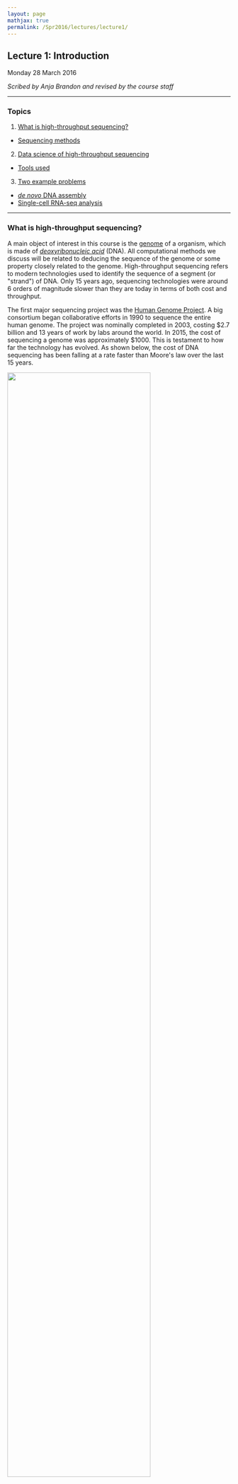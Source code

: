```yaml
---
layout: page
mathjax: true
permalink: /Spr2016/lectures/lecture1/
---
```

## Lecture 1: Introduction

Monday 28 March 2016

_Scribed by Anja Brandon and revised by the course staff_

-----------------

### Topics

1. <a href='#what'> What is high-throughput sequencing? </a>  
  - <a href='#seq'> Sequencing methods
2. <a href='#ds-or-hts'> Data science of high-throughput sequencing </a>  
  - <a href='#tools'> Tools used </a>
3. <a href='#examples'> Two example problems </a>  
  - <a href='#assembly'> _de novo_ DNA assembly </a>  
  - <a href='#scrnaseq'> Single-cell RNA-seq analysis </a>

----------------

### What is high-throughput sequencing? <a id='what'></a>

A main object of interest in this course
is the [genome](https://en.wikipedia.org/wiki/Genome) of a
organism, which is made of
[_deoxyribonucleic acid_](https://ghr.nlm.nih.gov/handbook/basics/dna) (DNA).
All computational methods we discuss will
be related to deducing the sequence of the genome
or some property closely related to the genome. High-throughput sequencing refers to modern technologies used to identify the sequence of a segment (or "strand") of DNA. Only 15 years ago, sequencing technologies were around 6 orders
of magnitude slower than they are today in terms of both cost and throughput.

The first major sequencing project was the
[Human Genome Project](https://www.genome.gov/10001772).
A big consortium began collaborative efforts in 1990 to
sequence the entire human genome.
The project was nominally completed in 2003, costing $2.7 billion and 13 years of
work by labs around the world. In 2015, the cost of sequencing a genome was approximately $1000. This is testament to how far the technology has
evolved. As shown below,
the cost of DNA sequencing has been falling
at a rate faster than Moore's law over the last
15 years.


<div class="fig figcenter fighighlight">
  <img src="/Spr2016/assets/lecture1/HTS_cost.png" width="80%">
  <div class="figcaption">Cost of DNA sequencing over the years.</div>
</div>

DNA is a very important biomolecule,
but it’s only one of many important biomolecules.
Other important biological molecules include
[ribonucleic acids](https://en.wikipedia.org/wiki/RNA) (RNA)
and [proteins](https://en.wikipedia.org/wiki/Protein).
Some innovative bio-chemistry has allowed the
use of DNA sequencing technology for measuring properties of
various other biological molecules (and there are even proposals on how to use DNA sequencing for
[detecting dark matter](http://arxiv.org/abs/1206.6809)).

High-throughput sequencing can be thought of as a microscope
that can be used to measure a variety of quantities. The basic paradigm (shown below) is to reduce the estimation problem of
interest to a DNA sequencing problem, which can be handled
using high-throughput sequencing. This is similar in principle
to the reduction used to solve many mathematical problems
or to show NP-hardness of various problems.

<div class="fig figcenter fighighlight">
  <img src="/Spr2016/assets/lecture1/star_seq_paradigm.png" width="99%">
  <div class="figcaption">The *-seq paradigm: Convert the problem of interest to a DNA sequencing problem.</div>
</div>

For the biochemist, the challenge is in determining how to convert the problem of
interest to a problem which can be tackled
using high-throughput sequencing. This is similar to how biologists design experiments such that the results can
be observed under a microscope. For the computational biologist, the challenge is in performing the relevant type of
inference on the
data observed using high-throughput sequencing.
Some important sequencing assays are:

- RNA-Seq: RNA is an important intermediate product for producing protein from DNA.
While every cell in an organism has the same DNA, an individual cell's RNA content may be very different. RNA in cells can also vary depending on temporal and environmental factors. RNA-Seq is an assay that "measures" RNA, and
this was the first assay in which high-throughput
sequencing was used to measure a molecule other than
DNA. The assay was developed in 2008 by
[Mortazavi _et al_](http://www.nature.com/nmeth/journal/v5/n7/abs/nmeth.1226.html).

- ChIP-Seq: Different cells express different RNA because of _epigenetic_ factors or molecules that influence how the genome is packed in the cell. DNA in cells
are bound to proteins called histones, and for different cells, different parts of the genome are bound to histones. DNA wrapped around histones are harder to access and are not converted to RNA. ChIP-Seq is
an assay which was developed measure the
regions of the genome that are bound to histones. This assay was developed in 2007 by
[Johnson _et al_.](http://science.sciencemag.org/content/316/5830/1497).
Another recent assay called
[ATAC-seq](http://www.nature.com/nmeth/journal/v10/n12/full/nmeth.2688.html)
measures regions of the genome that are _not_ bound to histones.

- Hi-C-Seq: This assay measures the 3D
structure of molecules and was developed by
[Belton _et al_.](http://www.ncbi.nlm.nih.gov/pmc/articles/PMC3874846/)
in 2012.

One of the most interesting and important problems in genomics is
predicting _phenotype_ (physical characteristics
such as a person's height or a person's favorite color)
from _genotype_ (DNA sequence).
In medicine, understanding the relationship between phenotype and genotype can allow researchers to predict a patient's susceptibility
to certain diseases by sequencing the patient's genome. A big success-story here is the
discovery that presence of a particular mutation in the
gene [BRCA1](http://www.cancer.gov/about-cancer/causes-prevention/genetics/brca-fact-sheet)
increases the risk of breast cancer to around
45%.

Another important application of high-throughput sequencing is
[cancer](http://cancergenome.nih.gov/cancergenomics/whatisgenomics/whatis).
Cancer is a "disease of the genome." It is caused
by rearrangements of the genome, which are sometimes very large.
By sequencing cancer cells, one gets information about
the nature of the cancer-causing mutation and can
tailor treatment.

[Non-invasive pre-natal testing](http://www.mayoclinic.org/tests-procedures/noninvasive-prenatal-testing/home/ovc-20187358)
for genetic birth defects
is another powerful application of
high-throughput sequencing. Traces of fetal DNA can be found
in the blood of the mother. The main idea here
is to sequence the maternal blood and
infer fetal genetic birth defects from the sequence.
High-throughput sequencing has been used successfully for detecting
[Down syndrome](http://www.mayoclinic.org/diseases-conditions/down-syndrome/basics/tests-diagnosis/con-20020948).

#### Sequencing methods <a id='seq'></a>

Science progresses by the
invention of measuring methods.
High-throughput Sequencing is one such measurement
tool; however,
high-throughput Sequencing is different
from many measurement tools because it
has a significant computational component. High-throughput
sequencing (also called
[_shotgun sequencing_](https://en.wikipedia.org/wiki/Shotgun_sequencing))
takes the DNA
sequence as input, breaks it into smaller fragments or _reads_, and
returns a noisy version of these smaller fragments. We note that the length of reads range from 50-50000
while the human genome is of length 3 billion. Fortunately,
these small noisy subsequences also contain information
about the genome. While a single read contains very little
information about the entire sequencing,  a
typical experiment generates a few hundred million reads
(and hence is called "high-throughput"). Extraction of the information contained within reads requires clever
computational processing, and this is the flavor of problems
we will discuss in this class. We also note that the sequencing process can be very noisy. Each of the reads can be potentially different from the original subsequence of the DNA the read came
from.

The sequencing revolution arose due to the rapid evolution of sequencing
technologies. Sequencing began with
[Fred Sanger](https://en.wikipedia.org/wiki/Frederick_Sanger),
who first came up with
[Sanger sequencing](https://en.wikipedia.org/wiki/Sanger_sequencing) technology.
This was a relatively low-throughput technology and was the dominant technology
until the late 1990s.
[Second generation sequencing](http://genomesunzipped.org/2010/09/basics-second-generation-sequencing.php)
is most heavily represented by [Illumina](http://www.illumina.com/technology/next-generation-sequencing.html)
and is currently the dominant technology. Recent developments in Illumina sequencing have
allowed scientists perform
[single-cell sequencing](https://en.wikipedia.org/wiki/Single_cell_sequencing) or the sequencing of individual cells.
Companies like
[PacBio](http://www.pacb.com/smrt-science/smrt-sequencing/)
and [Oxford Nanopore](https://nanoporetech.com/applications/dna-nanopore-sequencing) have led recent developments in third and fourth generation
sequencing technologies.

High-throughput sequencing is a fast changing area with new technologies
emerging constantly. All these technologies give us reads, but each
uses different chemical processes to generate the reads. There are two
main properties of reads that are important from a computational perspective:

1. _Read lengths_: The longer the reads are the more information they contain.
Ideally, a read is simply the entire genome. Unfortunately, a read of such length is not achievable by chemistry today or in the foreseeable future.
Illumina reads are around 100bp-200bp long, and
PacBio reads are over 10000 bp long. While PacBio reads are longer than Illumina
reads, they are still much shorter than genome lengths.  
2. _Error rates and types of errors_: Illumina has relatively low error rates of 1-2%, and errors here are mostly substitution errors (_i.e._ a base being
replaced by some other base). PacBio reads have higher error rates
of 10-15%, and errors here are insertions and deletions.

The figure below shows some characteristics of different sequencing technologies.
<div class="fig figcenter fighighlight">
  <img src="/Spr2016/assets/lecture1/Figure5_different_sequencing_technologies.png" width="99%">
  <div class="figcaption">Characteristics of different sequencing technologies.</div>
</div>

### Data science of high-throughput sequencing <a id='ds-or-hts'></a>

The success of high-throughput sequencing is mainly due to
the creative use of read data to solve various problems. For this course, data science problems can be categorized into one of three types:

1. _Data processing_:
- Assembly or _de novo_ assembly: Recovering the DNA or RNA from short noisy reads.  
- Variant calling: Individuals of the same species have very similar genomes.
For example, any two humans share 99.8% of their genetic material. Because a reference human genome is available,
scientists are often interested in the differences of an individual's genome
from this reference genome. Variant calling is the problem of inferring these differences.  
- Phasing: The chromosomes in humans (and other higher animals) come in pairs but
are crushed and sequenced together. Often scientists want to separate the sequence
on the two chromosomes. This is called the phasing problem.  
- Quantification: RNA is an important biological molecule in cells, as discussed
above. There are potentially 10000s types of RNA molecules observed in an individual cell. Quantification is a counting problem; scientists are interested
in estimating how many copies of each type of RNA are in a cell or population of cells.

2. _Data management_: With large databases, natural problems that arise include
- Privacy
- Compression

3. _Data utilization_: Here we use the data to make useful inferences. These problems include  
- Single-cell analysis: Properties like diversity in cell populations are inferred from single-cell datasets.
- [Genome Wide Association Studies](https://en.wikipedia.org/wiki/Genome-wide_association_study)
(GWAS): This problem looks at the association between genomes and
various characteristics of individuals.  
- Multi-omics data analysis: Methods for combining DNA, RNA, and
protein measurements to make predictions.

These different problems are illustrated below:
<div class="fig figcenter fighighlight">
  <img src="/Spr2016/assets/lecture1/Figure4_problem_collage.png" width="70%">
  <div class="figcaption">Data science of High-throughput sequencing.</div>
</div>

#### Tools used <a id='tools'></a>

When working with high-throughput sequencing data, we first attempt to model the data. This usually involves many assumptions which are
not true in practice. While inaccurate, these models are used to come up with initial interesting algorithms. As real data often does
not satisfy these assumptions, some additional effort is required to get working algorithms even when the modeling is reasonable. Some tools we will use in this course are:

- Combinatorial algorithms: Problems like genome assembly involve working on
combinatorial objects like graphs, and combinatorial algorithms naturally follow.
- Statistical Signal Processing: Because the data is noisy, we need signal processing techniques for dealing with the noise.  
- Information Theory: When performing inference, this gives a sense of how much data is necessary to achieve "good" estimates, allowing us to design optimal algorithms to achieve such estimates.
- Machine Learning

### Two Example Applications <a id='examples'></a>

In this section, we discuss two representative problems that will be
covered in this course.

#### DNA-assembly<a id='assembly'></a>

The DNA sequencer outputs an analog signal (e.g. light intensities
or electric signals). We want to process this
signal to get the sequence. In essence, one could think of the DNA as a message,
the sequencer as a communication channel, and the base caller and assembler as the
decoder. This abstraction is shown below:

<div class="fig figcenter fighighlight">
  <img src="/Spr2016/assets/lecture1/Figure6_DNA_decoding.png" width="70%">
  <div class="figcaption">DNA assembly as a message decoding problem.</div>
</div>

This abstraction gives us multiple avenues of exploring potential problems.
The extraction of digital information (discrete bases) from analog signals is a statistical signal processing problem. This involves various stochastic models with many parameters which need to be estimated.
Furthermore, one often has to account for
signals from adjacent bases interfering with one another. Dealing with intersymbol
interference is also a signal processing problem.

We can also consider the problem of assembling the genome from the reads obtained
after processing the analog signals. We want to first obtain an estimate of the number of reads necessary to be able to assemble with
reasonable accuracy. Using tools from information theory, we can
identify bottlenecks and design principles to deal with them, allowing us to
design efficient algorithms to overcome these bottlenecks. By efficient
here we mean linear in the number of reads.
In general, the size of data makes any super-linear algorithm unfeasible
in most cases; however, there are cases where smart algorithm design
and low level optimized software allows one to use algorithms that are quadratic in the number of reads.

#### Single-cell RNA quantification and analysis<a id='scrnaseq'></a>

As discussed above, RNA is another important biological molecule.
There exists around 10000 RNA sequences (or _transcripts_) floating in each cell,
each of which are 1000-10000 bp long. Biologists are interested in the problem of _quantifying_ or estimating the number of each RNA transcript in a cell.

Biologists and chemists have figured out ways to convert RNA back into DNA
(mainly using an enzyme _reverse transcriptase_), and then sequence the DNA
to get reads using shotgun sequencing. The computational problem is trying
to estimate the number of transcripts of each type from these reads.

One often uses the reference of known transcripts observed in an organism: the  _transcriptome_. Despite there existing a reference, many transcripts have common subsequences and therefore one can not always be sure of where
a read originates from. A good algorithm for solving this problem is
[expectation-maximization](https://en.wikipedia.org/wiki/Expectation%E2%80%93maximization_algorithm) (EM).

In a bulk experiment, a biologist crushes the 100s of millions of cells in a tissue together. After shotgun sequencing, the biologist obtains a mixture of the RNA
of all cells in the tissue. The transcript counts (or abundances) obtained
are therefore an estimate of the sum over all cells. Recent technologies have allowed biologists to sequence biological samples such as tissue at the single-cell resolution. Single-cell technologies allow researchers to observe the   diversity of cells within a cell population. Relevant problems here include clustering relevant features to uncover cell types.

-----------------

[Slides](/Spr2016/lectures/lecture1_slides.pdf)

-----------------

[This lecture as a pdf.](/Spr2016/assets/lecture1/lecture1.pdf)

